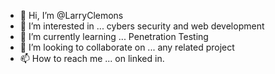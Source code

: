- 👋 Hi, I’m @LarryClemons
- 👀 I’m interested in ... cybers security and web development
- 🌱 I’m currently learning ... Penetration Testing
- 💞️ I’m looking to collaborate on ... any related project
- 📫 How to reach me ... on linked in.

<!---
LarryClemons/LarryClemons is a ✨ special ✨ repository because its `README.md` (this file) appears on your GitHub profile.
You can click the Preview link to take a look at your changes.
--->
